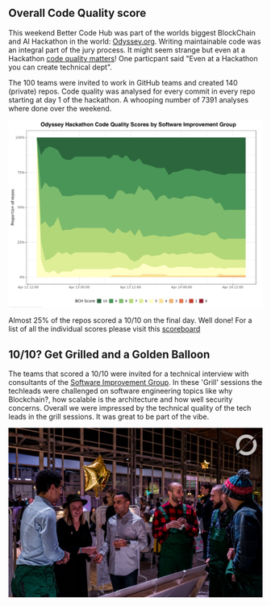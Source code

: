 ## Overall Code Quality score
This weekend Better Code Hub was part of the worlds biggest BlockChain and AI Hackathon in the world: [Odyssey.org](https://odyssey.org). Writing maintainable code was an integral part of the jury process. It might seem strange but even at a Hackathon [code quality matters](/code-quality-matters.md)! One particpant said "Even at a Hackathon you can create technical dept". 

The 100 teams were invited to work in GitHub teams and created 140 (private) repos. Code quality was analysed for every commit in every repo starting at day 1 of the hackathon. A whooping number of 7391 analyses where done over the weekend. 

![Code Quality over time of the Hackathob](overall_scores.jpg)

Almost 25% of the repos scored a 10/10 on the final day. Well done! For a list of all the individual scores please visit this [scoreboard](/scoreboard.md)

## 10/10? Get Grilled and a Golden Balloon
The teams that scored a 10/10 were invited for a technical interview with consultants of the [Software Improvement Group](https:/sig.eu). In these 'Grill' sessions the techleads were challenged on software engineering topics like why Blockchain?, how scalable is the architecture and how well security concerns. Overall we were impressed by the technical quality of the tech leads in the grill sessions. It was great to be part of the vibe.

![Golden ballonns](goldenballoon.jpg)
